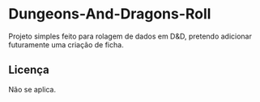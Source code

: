# Dungeons-And-Dragons-Roll
Projeto simples feito para rolagem de dados em D&amp;D, pretendo adicionar futuramente uma criação de ficha.
## Licença
Não se aplica.

